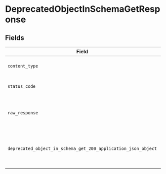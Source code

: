 # DeprecatedObjectInSchemaGetResponse


## Fields

| Field                                                                                                                               | Type                                                                                                                                | Required                                                                                                                            | Description                                                                                                                         |
| ----------------------------------------------------------------------------------------------------------------------------------- | ----------------------------------------------------------------------------------------------------------------------------------- | ----------------------------------------------------------------------------------------------------------------------------------- | ----------------------------------------------------------------------------------------------------------------------------------- |
| `content_type`                                                                                                                      | *str*                                                                                                                               | :heavy_check_mark:                                                                                                                  | HTTP response content type for this operation                                                                                       |
| `status_code`                                                                                                                       | *int*                                                                                                                               | :heavy_check_mark:                                                                                                                  | HTTP response status code for this operation                                                                                        |
| `raw_response`                                                                                                                      | [requests.Response](https://requests.readthedocs.io/en/latest/api/#requests.Response)                                               | :heavy_minus_sign:                                                                                                                  | Raw HTTP response; suitable for custom response parsing                                                                             |
| `deprecated_object_in_schema_get_200_application_json_object`                                                                       | [Optional[DeprecatedObjectInSchemaGet200ApplicationJSON]](../../models/operations/deprecatedobjectinschemaget200applicationjson.md) | :heavy_minus_sign:                                                                                                                  | A successful response that contains a deprecatedObject sent in the request body                                                     |